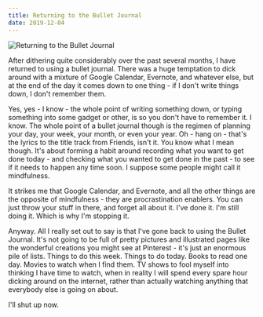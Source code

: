 ```yaml
---
title: Returning to the Bullet Journal
date: 2019-12-04
---
```


![Returning to the Bullet Journal](https://source.unsplash.com/di8ognBauG0/1600x900)

After dithering quite considerably over the past several months, I have returned to using a bullet journal. There was a huge temptation to dick around with a mixture of Google Calendar, Evernote, and whatever else, but at the end of the day it comes down to one thing - if I don't write things down, I don't remember them.

Yes, yes - I know - the whole point of writing something down, or typing something into some gadget or other, is so you don't have to remember it. I know. The whole point of a bullet journal though is the regimen of planning your day, your week, your month, or even your year. Oh - hang on - that's the lyrics to the title track from Friends, isn't it. You know what I mean though. It's about forming a habit around recording what you want to get done today - and checking what you wanted to get done in the past - to see if it needs to happen any time soon. I suppose some people might call it mindfulness.

It strikes me that Google Calendar, and Evernote, and all the other things are the opposite of mindfulness - they are procrastination enablers. You can just throw your stuff in there, and forget all about it. I've done it. I'm still doing it. Which is why I'm stopping it.

Anyway. All I really set out to say is that I've gone back to using the Bullet Journal. It's not going to be full of pretty pictures and illustrated pages like the wonderful creations you might see at Pinterest - it's just an enormous pile of lists. Things to do this week. Things to do today. Books to read one day. Movies to watch when I find them. TV shows to fool myself into thinking I have time to watch, when in reality I will spend every spare hour dicking around on the internet, rather than actually watching anything that everybody else is going on about.

I'll shut up now.